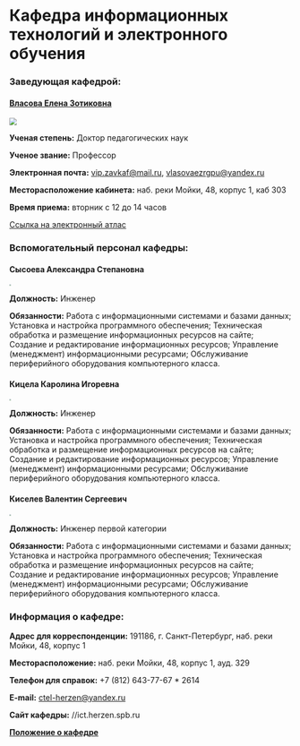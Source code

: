 # Кафедра информационных технологий и&nbsp;электронного обучения

### Заведующая кафедрой:

#### [Власова Елена Зотиковна](https://ict.herzen.spb.ru/department/employees/person/vlasova-e-z)

<img src="https://ict.herzen.spb.ru/user/themes/bootstrap/images/photo/EZ.jpg" style="zoom: 80%;" />

**Ученая степень:** Доктор педагогических наук

**Ученое звание:** Профессор

**Электронная почта:** vip.zavkaf@mail.ru, vlasovaezrgpu@yandex.ru

**Месторасположение кабинета:** наб. реки Мойки, 48, корпус&nbsp;1, каб 303

**Время приема:** вторник с&nbsp;12&nbsp;до&nbsp;14&nbsp;часов

[Ссылка на&nbsp;электронный атлас](https://atlas.herzen.spb.ru/teacher.php?id=1945)




### Вспомогательный персонал кафедры:

#### **Сысоева Александра Степановна**

<img src="https://ict.herzen.spb.ru/user/themes/bootstrap/images/photo/sasha.jpg" style="zoom: 18%;" />

**Должность:** Инженер

**Обязанности:** Работа с&nbsp;информационными системами и&nbsp;базами данных;
Установка и&nbsp;настройка программного обеспечения;
Техническая обработка и&nbsp;размещение информационных ресурсов на&nbsp;сайте;
Создание и&nbsp;редактирование информационных ресурсов;
Управление (менеджмент) информационными ресурсами;
Обслуживание периферийного оборудования компьютерного класса.

#### **Кицела Каролина Игоревна**

<img src="https://ict.herzen.spb.ru/user/themes/bootstrap/images/photo/karolina.jpg" style="zoom:19%;" />

**Должность:** Инженер

**Обязанности:** Работа с&nbsp;информационными системами и&nbsp;базами данных;
Установка и&nbsp;настройка программного обеспечения;
Техническая обработка и&nbsp;размещение информационных ресурсов на&nbsp;сайте;
Создание и&nbsp;редактирование информационных ресурсов;
Управление (менеджмент) информационными ресурсами;
Обслуживание периферийного оборудования компьютерного класса.

#### **Киселев Валентин Сергеевич**

<img src="https://ict.herzen.spb.ru/user/themes/bootstrap/images/photo/vala.jpg" style="zoom:19%;" />

**Должность:** Инженер первой категории

**Обязанности:** Работа с&nbsp;информационными системами и&nbsp;базами данных;
Установка и&nbsp;настройка программного обеспечения;
Техническая обработка и&nbsp;размещение информационных ресурсов на&nbsp;сайте;
Создание и&nbsp;редактирование информационных ресурсов;
Управление (менеджмент) информационными ресурсами;
Обслуживание периферийного оборудования компьютерного класса.



### **Информация о&nbsp;кафедре:**

**Адрес для корреспонденции:** 191186, г. Санкт-Петербург, наб. реки Мойки, 48, корпус 1

**Месторасположение:** наб. реки Мойки, 48, корпус&nbsp;1, ауд.&nbsp;329

**Телефон для справок:** +7 (812) 643-77-67 * 2614

**E-mail:** ctel-herzen@yandex.ru

**Сайт кафедры:** //ict.herzen.spb.ru

**[Положение о&nbsp;кафедре](https://www.herzen.spb.ru/main/management/us/1351774759/)**
